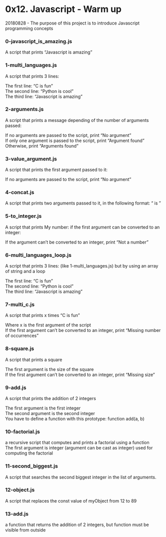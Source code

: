 # 0x12. Javascript - Warm up

20180828 - The purpose of this project is to introduce Javascript programming concepts

### 0-javascript_is_amazing.js
A script that prints “Javascript is amazing”

### 1-multi_languages.js
A script that prints 3 lines:  

The first line: “C is fun”  
The second line: “Python is cool”  
The third line: “Javascript is amazing”  

### 2-arguments.js
A script that prints a message depending of the number of arguments passed:  

If no arguments are passed to the script, print “No argument”  
If only one argument is passed to the script, print “Argument found”  
Otherwise, print “Arguments found”  

### 3-value_argument.js
A script that prints the first argument passed to it:

If no arguments are passed to the script, print “No argument”

### 4-concat.js
A script that prints two arguments passed to it, in the following format: “ is ”

### 5-to_integer.js
A script that prints My number: <first argument converted in integer> if the first argument can be converted to an integer:

If the argument can’t be converted to an integer, print “Not a number”

### 6-multi_languages_loop.js
A script that prints 3 lines: (like 1-multi_languages.js) but by using an array of string and a loop

The first line: “C is fun”  
The second line: “Python is cool”  
The third line: “Javascript is amazing”  

### 7-multi_c.js
A script that prints x times “C is fun”

Where x is the first argument of the script  
If the first argument can’t be converted to an integer, print “Missing number of occurrences”  

### 8-square.js
A script that prints a square

The first argument is the size of the square  
If the first argument can’t be converted to an integer, print “Missing size”  

### 9-add.js
A script that prints the addition of 2 integers

The first argument is the first integer  
The second argument is the second integer  
You have to define a function with this prototype: function add(a, b)

### 10-factorial.js
a recursive script that computes and prints a factorial using a function  
The first argument is integer (argument can be cast as integer) used for computing the factorial

### 11-second_biggest.js
A script that searches the second biggest integer in the list of arguments.

### 12-object.js
A script that replaces the const value of myObject from 12 to 89

### 13-add.js
a function that returns the addition of 2 integers, but function must be visible from outside
